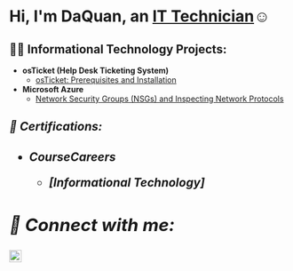 <h1>Hi, I'm DaQuan, an <a <a href="https://www.linkedin.com/in/daquan-harley-aba787345/">IT Technician</a>☺</h1>

<h2>👨‍💻 Informational Technology Projects:</h2>

- <b>osTicket (Help Desk Ticketing System)</b>
  - [osTicket: Prerequisites and Installation](https://github.com/DaQuanHarley/osTicket-PreReqs.git)
- <b>Microsoft Azure</b>
  - [Network Security Groups (NSGs) and Inspecting Network Protocols](https://github.com/DaQuanHarley/Azure-Network-Protocals.git) <b><i>



 <h2> 📝 Certifications:<h2>
   
- <b>CourseCareers<b>
  - [Informational Technology]


  
<h2> 🤳 Connect with me:</h2>


  
[<img align="left" alt="daquan-harley-aba787345 | LinkedIn" width="22px" src="https://cdn.jsdelivr.net/npm/simple-icons@v3/icons/linkedin.svg" />][linkedin]



[linkedin]: https://linkedin.com/in/daquan-harley-aba787345/

<!--
**joshmadakor1/joshmadakor1** is a ✨ _special_ ✨ repository because its `README.md` (this file) appears on your GitHub profile.

Here are some ideas to get you started:

- 🔭 I’m currently working on ...
- 🌱 I’m currently learning ...
- 👯 I’m looking to collaborate on ...
- 🤔 I’m looking for help with ...
- 💬 Ask me about ...
- 📫 How to reach me: ...
- 😄 Pronouns: ...
- ⚡ Fun fact: ...
-->

